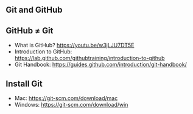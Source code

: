 <!--
theme: gaia
paginate: true
headingDivider: 2 
backgroundColor: white
-->

<!-- _class: lead -->

## Git and GitHub

## GitHub $\neq$ Git 


* What is GitHub? https://youtu.be/w3jLJU7DT5E
* Introduction to GitHub: https://lab.github.com/githubtraining/introduction-to-github
* Git Handbook: https://guides.github.com/introduction/git-handbook/


## Install Git

* Mac: https://git-scm.com/download/mac
* Windows: https://git-scm.com/download/win

